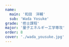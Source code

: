 ```yaml
---
name:
  main: '和田　洋輔'
  sub: 'Wada Yosuke'
grade: '修士課程'
major: '量子エネルギー工学専攻'
order: 8
cover: './wada_yousuke.jpg'
---
```

